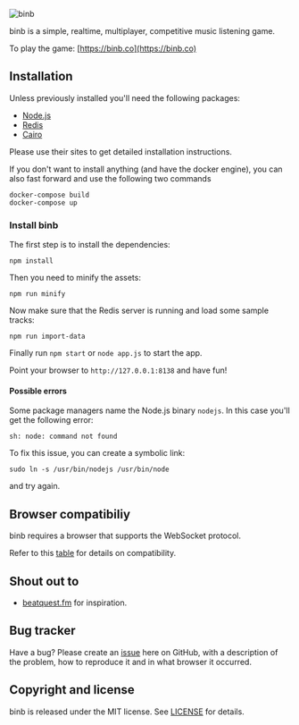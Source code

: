 ![binb](https://raw.githubusercontent.com/lpinca/binb/master/public/img/binb-logo.png)

binb is a simple, realtime, multiplayer, competitive music listening game.

To play the game: [https://binb.co](https://binb.co)

## Installation

Unless previously installed you'll need the following packages:

- [Node.js](http://nodejs.org/)
- [Redis](http://redis.io/)
- [Cairo](http://cairographics.org/)

Please use their sites to get detailed installation instructions.

If you don't want to install anything (and have the docker engine), you can also fast forward and use the following two commands

```
docker-compose build
docker-compose up
```

### Install binb

The first step is to install the dependencies:

```shell
npm install
```

Then you need to minify the assets:

```shell
npm run minify
```

Now make sure that the Redis server is running and load some sample tracks:

```shell
npm run import-data
```

Finally run `npm start` or `node app.js` to start the app.

Point your browser to `http://127.0.0.1:8138` and have fun!

#### Possible errors

Some package managers name the Node.js binary `nodejs`. In this case you'll get
the following error:

```shell
sh: node: command not found
```

To fix this issue, you can create a symbolic link:

```shell
sudo ln -s /usr/bin/nodejs /usr/bin/node
```

and try again.

## Browser compatibiliy

binb requires a browser that supports the WebSocket protocol.

Refer to this [table](http://caniuse.com/websockets) for details on
compatibility.

## Shout out to

- [beatquest.fm](http://beatquest.fm) for inspiration.

## Bug tracker

Have a bug? Please create an [issue](https://github.com/lpinca/binb/issues) here
on GitHub, with a description of the problem, how to reproduce it and in what
browser it occurred.

## Copyright and license

binb is released under the MIT license. See [LICENSE](LICENSE) for details.
